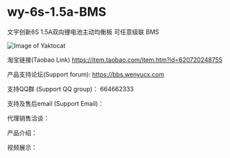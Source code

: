 # wy-6s-1.5a-BMS
文宇创新6S 1.5A双向锂电池主动均衡板 可任意级联 BMS

![Image of Yaktocat](https://gd3.alicdn.com/imgextra/i3/361529775/O1CN01wADHO92M509RS7gcP_!!361529775.jpg)

淘宝链接(Taobao Link) https://item.taobao.com/item.htm?id=620720248755

产品支持论坛(Support forum): https://bbs.wenyucx.com

支持QQ群 (Support QQ group)： 664662333 

支持及售后email (Support Email)： 

代理销售洽谈：

产品介绍：

视频展示：
